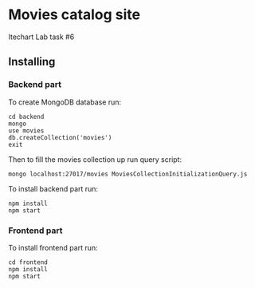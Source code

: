 # Movies catalog site

Itechart Lab task #6

## Installing

### Backend part

To create MongoDB database run:

```
cd backend
mongo
use movies
db.createCollection('movies')
exit
```

Then to fill the movies collection up run query script:

```
mongo localhost:27017/movies MoviesCollectionInitializationQuery.js
```

To install backend part run:

```
npm install
npm start
```

### Frontend part

To install frontend part run:

```
cd frontend
npm install
npm start
```
